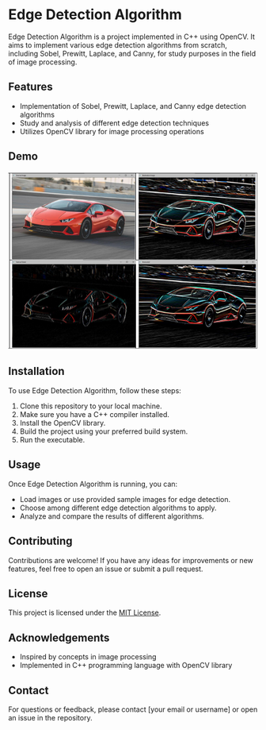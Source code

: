 # Edge Detection Algorithm

Edge Detection Algorithm is a project implemented in C++ using OpenCV. It aims to implement various edge detection algorithms from scratch, including Sobel, Prewitt, Laplace, and Canny, for study purposes in the field of image processing.

## Features

- Implementation of Sobel, Prewitt, Laplace, and Canny edge detection algorithms
- Study and analysis of different edge detection techniques
- Utilizes OpenCV library for image processing operations

## Demo

![Demo Image](Demo.png)

## Installation

To use Edge Detection Algorithm, follow these steps:

1. Clone this repository to your local machine.
2. Make sure you have a C++ compiler installed.
3. Install the OpenCV library.
4. Build the project using your preferred build system.
5. Run the executable.

## Usage

Once Edge Detection Algorithm is running, you can:

- Load images or use provided sample images for edge detection.
- Choose among different edge detection algorithms to apply.
- Analyze and compare the results of different algorithms.

## Contributing

Contributions are welcome! If you have any ideas for improvements or new features, feel free to open an issue or submit a pull request.

## License

This project is licensed under the [MIT License](LICENSE).

## Acknowledgements

- Inspired by concepts in image processing
- Implemented in C++ programming language with OpenCV library

## Contact

For questions or feedback, please contact [your email or username] or open an issue in the repository.

